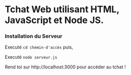 # Tchat Web utilisant HTML, JavaScript et Node JS.

### Installation du Serveur

Executé `cd chemin-d'accès` puis,

Executé `node serveur.js`

Rend toi sur http://localhost:3000 pour accéder au tchat !
